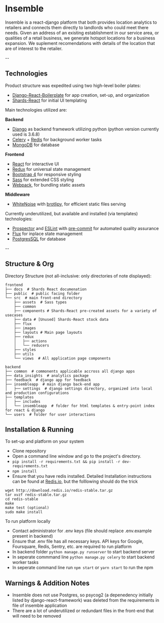 Insemble
============

Insemble is a react-django platform that both provides location analytics to retailers and connects them directly to landlords who could meet there needs. Given an address of an existing establishment in our service area, or qualities of a retail business, we generate hotspot locations for a business expansion. We suplement recomendations with details of the location that are of interest to the retailer.

--
## Technologies

Product structure was expedited using two high-level boiler plates:

- [Django-React-Boilerplate](https://github.com/vintasoftware/django-react-boilerplate) for app creation, set-up, and organization
- [Shards-React](https://designrevision.com/downloads/shards-react/) for initial UI templating

Main technologies utilized are:

**Backend**

- [Django](https://www.djangoproject.com/) as backend framework utilizing python (python version currently used is 3.6.8)
- [Celery](http://www.celeryproject.org/) + [Redis](https://redis.io/topics/introduction) for background worker tasks
- [MongoDB](https://www.mongodb.com/) for database

**Frontend**

- [React](https://facebook.github.io/react/) for interactive UI
- [Redux](https://redux.js.org/) for universal state management
- [Bootstrap 4](https://v4-alpha.getbootstrap.com/) for responsive styling
- [Sass](https://sass-lang.com/) for extended CSS styling
- [Webpack](https://webpack.js.org/), for bundling static assets

**Middleware**

- [WhiteNoise](http://whitenoise.evans.io/en/stable/) with [brotlipy](https://github.com/python-hyper/brotlipy), for efficient static files serving

Currently underutilized, but available and installed (via templates) technologies:

- [Prospector](https://prospector.landscape.io/en/master/) and [ESLint](https://eslint.org/) with [pre-commit](http://pre-commit.com/) for automated quality assurance
- [Flux](https://facebook.github.io/flux/) for inplace state management
- [PostgresSQL](https://www.postgresql.org/) for database

--

## Structure & Org

Directory Structure (not all-inclusive: only directories of note displayed):

```
frontend
├── docs  # Shards React documenation
├── public  # public facing folder
└── src  # main front-end directory
    ├── assets  # Sass types
    ├── common
    ├── components # Shards-React pre-created assets for a variety of usecases
    ├── data # [Unused] Shards-React stock data
    ├── flux
    ├── images 
    ├── layouts # Main page layouts
    ├── redux
    │   ├── actions
    │   └── reducers
    ├── styles
    ├── utils
    └── views  # All application page components

backend
├── common  # commonents applicable accross all django apps
├── data_insights  # analytics package
├── feedback  # django app for feedback
├── insembleapp  # main django back-end app
│   ├── settings  # django settings directory, organized into local and production configurations
├── templates
│   ├── includes
│   └── insembleapp  # folder for html templates & entry-point index for react & django
└── users  # folder for user interactions
```

## Installation & Running

To set-up and platform on your system

- Clone repository
- Open a command line window and go to the project's directory.
- `pip install -r requirements.txt && pip install -r dev-requirements.txt`
- `npm install`
- Ensure that you have redis installed. Detailed Installation instructions can be found at [Redis.io](https://redis.io/topics/quickstart), but the folllowing should do the trick

```
wget http://download.redis.io/redis-stable.tar.gz
tar xvzf redis-stable.tar.gz
cd redis-stable
make
make test (optional)
sudo make install 
```

To run platform locally

- Contact administrator for .env keys (file should replace .env.example present in backend)
- Ensure that .env file has all necessary keys. API keys for Google, Foursquare, Redis, Sentry, etc. are required to run platform
- In backend folder `python manage.py runserver` to start backend server
- In seperate commmand line `python manage.py celery` to start backend worker tasks
- In seperate command line run `npm start` or `yarn start` to run the npm

## Warnings & Addition Notes

- Insemble does not use Postgres, so psycog2 (a depenedency initially listed by django-react-framework) was deleted from the requirements in file of insemble application
- There are a lot of underutilized or redundant files in the front-end that will need to be removed
